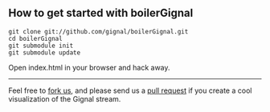 ## How to get started with boilerGignal

	git clone git://github.com/gignal/boilerGignal.git
	cd boilerGignal
	git submodule init
	git submodule update

Open index.html in your browser and hack away.

***

Feel free to [fork us](http://help.github.com/fork-a-repo/), and please send us a [pull request](http://help.github.com/send-pull-requests/) if you create a cool visualization of the Gignal stream.
